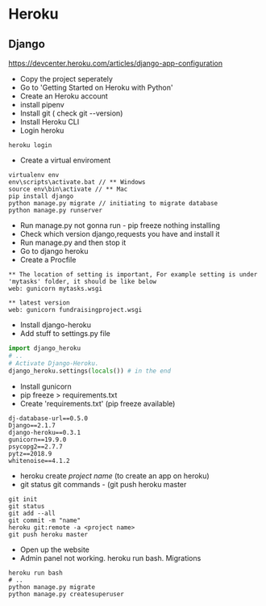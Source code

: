 # Heroku


## Django
https://devcenter.heroku.com/articles/django-app-configuration

- Copy the project seperately
- Go to 'Getting Started on Heroku with Python'
- Create an Heroku account
- install pipenv
- Install git ( check git --version)
- Install Heroku CLI
- Login heroku
```
heroku login
```
- Create a virtual enviroment
```
virtualenv env
env\scripts\activate.bat // ** Windows
source env\bin\activate // ** Mac
pip install django
python manage.py migrate // initiating to migrate database
python manage.py runserver
```
- Run manage.py not gonna run - pip freeze nothing installing
- Check which version django,requests you have and install it
- Run manage.py and then stop it
- Go to django heroku
- Create a Procfile
```
** The location of setting is important, For example setting is under 'mytasks' folder, it should be like below
web: gunicorn mytasks.wsgi

** latest version
web: gunicorn fundraisingproject.wsgi
```
- Install django-heroku
- Add stuff to settings.py file
```python
import django_heroku
# ..
# Activate Django-Heroku.
django_heroku.settings(locals()) # in the end
```
- Install gunicorn 
- pip freeze > requirements.txt
- Create 'requirements.txt' (pip freeze available)
```
dj-database-url==0.5.0
Django==2.1.7
django-heroku==0.3.1
gunicorn==19.9.0
psycopg2==2.7.7
pytz==2018.9
whitenoise==4.1.2
```
- heroku create *project name* (to create an app on heroku)
- git status git commands - (git push heroku master
```
git init
git status
git add --all
git commit -m "name"
heroku git:remote -a <project name>
git push heroku master
```
- Open up the website
- Admin panel not working. heroku run bash. Migrations
```
heroku run bash
# ..
python manage.py migrate
python manage.py createsuperuser

```
  
  
